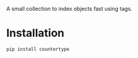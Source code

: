 A small collection to index objects fast using tags.

Installation
============

    pip install countertype
